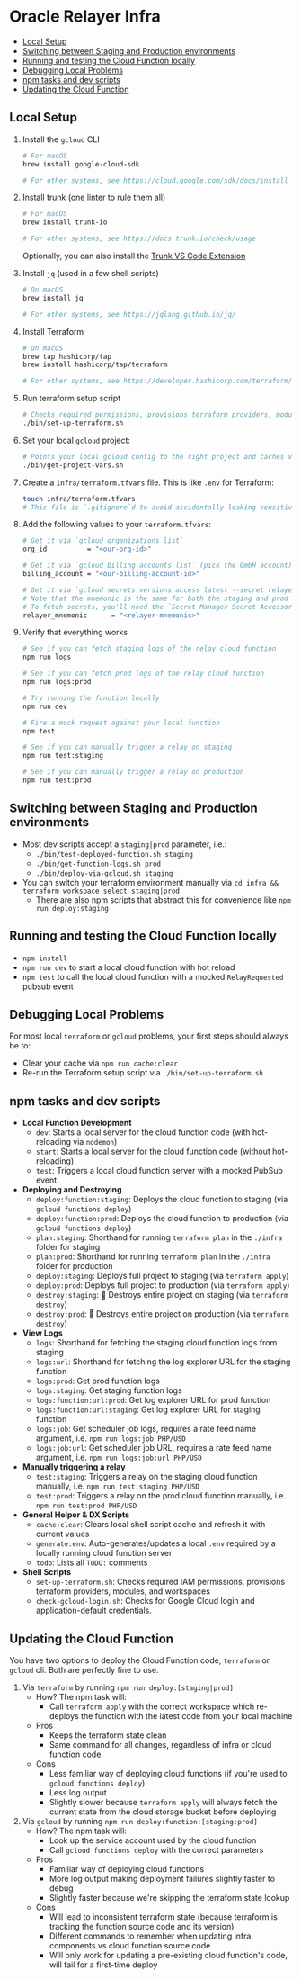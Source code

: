 # Oracle Relayer Infra

- [Local Setup](#local-setup)
- [Switching between Staging and Production environments](#switching-between-staging-and-production-environments)
- [Running and testing the Cloud Function locally](#running-and-testing-the-cloud-function-locally)
- [Debugging Local Problems](#debugging-local-problems)
- [npm tasks and dev scripts](#npm-tasks-and-dev-scripts)
- [Updating the Cloud Function](#updating-the-cloud-function)

## Local Setup

1. Install the `gcloud` CLI

   ```sh
   # For macOS
   brew install google-cloud-sdk

   # For other systems, see https://cloud.google.com/sdk/docs/install
   ```

1. Install trunk (one linter to rule them all)

   ```sh
   # For macOS
   brew install trunk-io

   # For other systems, see https://docs.trunk.io/check/usage
   ```

   Optionally, you can also install the [Trunk VS Code Extension](https://marketplace.visualstudio.com/items?itemName=Trunk.io)

1. Install `jq` (used in a few shell scripts)

   ```sh
   # On macOS
   brew install jq

   # For other systems, see https://jqlang.github.io/jq/
   ```

1. Install Terraform

   ```sh
   # On macOS
   brew tap hashicorp/tap
   brew install hashicorp/tap/terraform

   # For other systems, see https://developer.hashicorp.com/terraform/install
   ```

1. Run terraform setup script

   ```sh
   # Checks required permissions, provisions terraform providers, modules, and workspaces
   ./bin/set-up-terraform.sh
   ```

1. Set your local `gcloud` project:

   ```sh
   # Points your local gcloud config to the right project and caches values frequently used in shell scripts
   ./bin/get-project-vars.sh
   ```

1. Create a `infra/terraform.tfvars` file. This is like `.env` for Terraform:

   ```sh
   touch infra/terraform.tfvars
   # This file is `.gitignore`d to avoid accidentally leaking sensitive data
   ```

1. Add the following values to your `terraform.tfvars`:

   ```sh
   # Get it via `gcloud organizations list`
   org_id          = "<our-org-id>"

   # Get it via `gcloud billing accounts list` (pick the GmbH account)
   billing_account = "<our-billing-account-id>"

   # Get it via `gcloud secrets versions access latest --secret relayer-mnemonic-staging`
   # Note that the mnemonic is the same for both the staging and prod environments.
   # To fetch secrets, you'll need the `Secret Manager Secret Accessor` IAM role assigned to your Google Cloud Account
   relayer_mnemonic      = "<relayer-mnemonic>"
   ```

1. Verify that everything works

   ```sh
   # See if you can fetch staging logs of the relay cloud function
   npm run logs

   # See if you can fetch prod logs of the relay cloud function
   npm run logs:prod

   # Try running the function locally
   npm run dev

   # Fire a mock request against your local function
   npm test

   # See if you can manually trigger a relay on staging
   npm run test:staging

   # See if you can manually trigger a relay on production
   npm run test:prod
   ```

## Switching between Staging and Production environments

- Most dev scripts accept a `staging|prod` parameter, i.e.:
  - `./bin/test-deployed-function.sh staging`
  - `./bin/get-function-logs.sh prod`
  - `./bin/deploy-via-gcloud.sh staging`
- You can switch your terraform environment manually via `cd infra && terraform workspace select staging|prod`
  - There are also npm scripts that abstract this for convenience like `npm run deploy:staging`

## Running and testing the Cloud Function locally

- `npm install`
- `npm run dev` to start a local cloud function with hot reload
- `npm test` to call the local cloud function with a mocked `RelayRequested` pubsub event

## Debugging Local Problems

For most local `terraform` or `gcloud` problems, your first steps should always be to:

- Clear your cache via `npm run cache:clear`
- Re-run the Terraform setup script via `./bin/set-up-terraform.sh`

## npm tasks and dev scripts

- **Local Function Development**
  - `dev`: Starts a local server for the cloud function code (with hot-reloading via `nodemon`)
  - `start`: Starts a local server for the cloud function code (without hot-reloading)
  - `test`: Triggers a local cloud function server with a mocked PubSub event
- **Deploying and Destroying**
  - `deploy:function:staging`: Deploys the cloud function to staging (via `gcloud functions deploy`)
  - `deploy:function:prod`: Deploys the cloud function to production (via `gcloud functions deploy`)
  - `plan:staging`: Shorthand for running `terraform plan` in the `./infra` folder for staging
  - `plan:prod`: Shorthand for running `terraform plan` in the `./infra` folder for production
  - `deploy:staging`: Deploys full project to staging (via `terraform apply`)
  - `deploy:prod`: Deploys full project to production (via `terraform apply`)
  - `destroy:staging`: 🚨 Destroys entire project on staging (via `terraform destroy`)
  - `destroy:prod`: 🚨 Destroys entire project on production (via `terraform destroy`)
- **View Logs**
  - `logs`: Shorthand for fetching the staging cloud function logs from staging
  - `logs:url`: Shorthand for fetching the log explorer URL for the staging function
  - `logs:prod`: Get prod function logs
  - `logs:staging`: Get staging function logs
  - `logs:function:url:prod`: Get log explorer URL for prod function
  - `logs:function:url:staging`: Get log explorer URL for staging function
  - `logs:job`: Get scheduler job logs, requires a rate feed name argument, i.e. `npm run logs:job PHP/USD`
  - `logs:job:url`: Get scheduler job URL, requires a rate feed name argument, i.e. `npm run logs:job:url PHP/USD`
- **Manually triggering a relay**
  - `test:staging`: Triggers a relay on the staging cloud function manually, i.e. `npm run test:staging PHP/USD`
  - `test:prod`: Triggers a relay on the prod cloud function manually, i.e. `npm run test:prod PHP/USD`
- **General Helper & DX Scripts**
  - `cache:clear`: Clears local shell script cache and refresh it with current values
  - `generate:env`: Auto-generates/updates a local `.env` required by a locally running cloud function server
  - `todo`: Lists all `TODO:` comments
- **Shell Scripts**
  - `set-up-terraform.sh`: Checks required IAM permissions, provisions terraform providers, modules, and workspaces
  - `check-gcloud-login.sh`: Checks for Google Cloud login and application-default credentials.

## Updating the Cloud Function

You have two options to deploy the Cloud Function code, `terraform` or `gcloud` cli. Both are perfectly fine to use.

1. Via `terraform` by running `npm run deploy:[staging|prod]`
   - How? The npm task will:
     - Call `terraform apply` with the correct workspace which re-deploys the function with the latest code from your local machine
   - Pros
     - Keeps the terraform state clean
     - Same command for all changes, regardless of infra or cloud function code
   - Cons
     - Less familiar way of deploying cloud functions (if you're used to `gcloud functions deploy`)
     - Less log output
     - Slightly slower because `terraform apply` will always fetch the current state from the cloud storage bucket before deploying
2. Via `gcloud` by running `npm run deploy:function:[staging:prod]`
   - How? The npm task will:
     - Look up the service account used by the cloud function
     - Call `gcloud functions deploy` with the correct parameters
   - Pros
     - Familiar way of deploying cloud functions
     - More log output making deployment failures slightly faster to debug
     - Slightly faster because we're skipping the terraform state lookup
   - Cons
     - Will lead to inconsistent terraform state (because terraform is tracking the function source code and its version)
     - Different commands to remember when updating infra components vs cloud function source code
     - Will only work for updating a pre-existing cloud function's code, will fail for a first-time deploy
